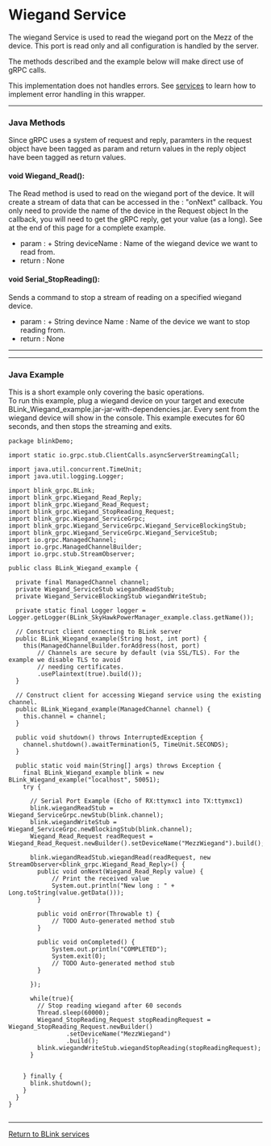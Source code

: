 Wiegand Service
============

The wiegand Service is used to read the wiegand port on the Mezz of the device. This port is read only and all configuration is handled by the server.

The methods described and the example below will make direct use of gRPC calls.

This implementation does not handles errors. See [services](services.md) to learn how to implement error handling in this wrapper.

---------------------------------

### Java Methods

Since gRPC uses a system of request and reply, paramters in the request object have been tagged as param and return values in the reply object have been tagged as return values.

#### void Wiegand_Read():

The Read method is used to read on the wiegand port of the device.
It will create a stream of data that can be accessed in the : "onNext" callback.
You only need to provide the name of the device in the Request object
In the callback, you will need to get the gRPC reply, get your value (as a long).
See at the end of this page for a complete example.

- param  :
         + String deviceName : Name of the wiegand device we want to read from.
- return : None

#### void Serial_StopReading():

Sends a command to stop a stream of reading on a specified wiegand device.

- param  :
         + String devince Name : Name of the device we want to stop reading from.
- return : None


---------------------------------

---------------------------------

### Java Example

This is a short example only covering the basic operations.<br>
To run this example, plug a wiegand device on your target and execute BLink_Wiegand_example.jar-jar-with-dependencies.jar.
Every sent from the wiegand device will show in the console.
This example executes for 60 seconds, and then stops the streaming and exits.

~~~~{.java}
package blinkDemo;

import static io.grpc.stub.ClientCalls.asyncServerStreamingCall;

import java.util.concurrent.TimeUnit;
import java.util.logging.Logger;

import blink_grpc.BLink;
import blink_grpc.Wiegand_Read_Reply;
import blink_grpc.Wiegand_Read_Request;
import blink_grpc.Wiegand_StopReading_Request;
import blink_grpc.Wiegand_ServiceGrpc;
import blink_grpc.Wiegand_ServiceGrpc.Wiegand_ServiceBlockingStub;
import blink_grpc.Wiegand_ServiceGrpc.Wiegand_ServiceStub;
import io.grpc.ManagedChannel;
import io.grpc.ManagedChannelBuilder;
import io.grpc.stub.StreamObserver;

public class BLink_Wiegand_example {
  
  private final ManagedChannel channel;
  private Wiegand_ServiceStub wiegandReadStub;
  private Wiegand_ServiceBlockingStub wiegandWriteStub;

  private static final Logger logger = Logger.getLogger(BLink_SkyHawkPowerManager_example.class.getName());

  // Construct client connecting to BLink server
  public BLink_Wiegand_example(String host, int port) {
    this(ManagedChannelBuilder.forAddress(host, port)
        // Channels are secure by default (via SSL/TLS). For the example we disable TLS to avoid
        // needing certificates.
        .usePlaintext(true).build());
  }

  // Construct client for accessing Wiegand service using the existing channel.
  public BLink_Wiegand_example(ManagedChannel channel) {
    this.channel = channel;
  }

  public void shutdown() throws InterruptedException {
    channel.shutdown().awaitTermination(5, TimeUnit.SECONDS);
  }

  public static void main(String[] args) throws Exception {
    final BLink_Wiegand_example blink = new BLink_Wiegand_example("localhost", 50051);
    try {
    
      // Serial Port Example (Echo of RX:ttymxc1 into TX:ttymxc1)
      blink.wiegandReadStub = Wiegand_ServiceGrpc.newStub(blink.channel);
      blink.wiegandWriteStub = Wiegand_ServiceGrpc.newBlockingStub(blink.channel);     
      Wiegand_Read_Request readRequest = Wiegand_Read_Request.newBuilder().setDeviceName("MezzWiegand").build();
      
      blink.wiegandReadStub.wiegandRead(readRequest, new StreamObserver<blink_grpc.Wiegand_Read_Reply>() {
		public void onNext(Wiegand_Read_Reply value) {
			// Print the received value
			System.out.println("New long : " + Long.toString(value.getData())); 
		}

		public void onError(Throwable t) {
			// TODO Auto-generated method stub
		}

		public void onCompleted() {
			System.out.println("COMPLETED");
			System.exit(0);
			// TODO Auto-generated method stub
		}
		
      });

      while(true){
    	// Stop reading wiegand after 60 seconds
        Thread.sleep(60000);
        Wiegand_StopReading_Request stopReadingRequest = Wiegand_StopReading_Request.newBuilder()
                .setDeviceName("MezzWiegand")
                .build();
        blink.wiegandWriteStub.wiegandStopReading(stopReadingRequest);
      }

			
    } finally {
      blink.shutdown();
    }
  }
}


~~~~

---------------------------------

[Return to BLink services](blinkServices.md)
